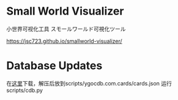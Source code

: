 # Small World Visualizer
小世界可视化工具
スモールワールド可視化ツール

https://jsc723.github.io/smallworld-visualizer/

# Database Updates
在[这里](https://ygocdb.com/api/v0/cards.zip)下载，解压后放到scripts/ygocdb.com.cards/cards.json
运行scripts/cdb.py


